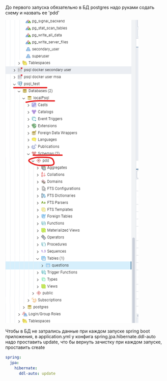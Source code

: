 До первого запуска обязательно в БД postgres надо руками содать схему и назвать ее 'pdd'

![1.png](1.png)

Чтобы в БД не затрались данные при каждом запуске spring boot приложения, в application.yml 
у конфига spring.jpa.hibernate.ddl-auto надо проставить update, что бы вернуть зачистку при каждом запуске, проставить create
```yaml
spring:
  jpa:
    hibernate:
      ddl-auto: update
```